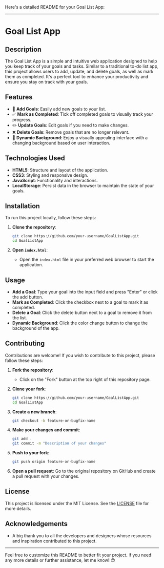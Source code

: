 Here's a detailed README for your Goal List App:

---

# Goal List App

## Description
The Goal List App is a simple and intuitive web application designed to help you keep track of your goals and tasks. Similar to a traditional to-do list app, this project allows users to add, update, and delete goals, as well as mark them as completed. It's a perfect tool to enhance your productivity and ensure you stay on track with your goals.

## Features
- 📝 **Add Goals**: Easily add new goals to your list.
- ✅ **Mark as Completed**: Tick off completed goals to visually track your progress.
- ✏️ **Update Goals**: Edit goals if you need to make changes.
- ❌ **Delete Goals**: Remove goals that are no longer relevant.
- 🎨 **Dynamic Background**: Enjoy a visually appealing interface with a changing background based on user interaction.

## Technologies Used
- **HTML5**: Structure and layout of the application.
- **CSS3**: Styling and responsive design.
- **JavaScript**: Functionality and interactions.
- **LocalStorage**: Persist data in the browser to maintain the state of your goals.

## Installation
To run this project locally, follow these steps:

1. **Clone the repository**:
   ```bash
   git clone https://github.com/your-username/GoalListApp.git
   cd GoalListApp
   ```

2. **Open `index.html`**:
   - Open the `index.html` file in your preferred web browser to start the application.

## Usage
- **Add a Goal**: Type your goal into the input field and press "Enter" or click the add button.
- **Mark as Completed**: Click the checkbox next to a goal to mark it as completed.
- **Delete a Goal**: Click the delete button next to a goal to remove it from the list.
- **Dynamic Background**: Click the color change button to change the background of the app.

## Contributing
Contributions are welcome! If you wish to contribute to this project, please follow these steps:
1. **Fork the repository**:
   - Click on the "Fork" button at the top right of this repository page.
   
2. **Clone your fork**:
   ```bash
   git clone https://github.com/your-username/GoalListApp.git
   cd GoalListApp
   ```
   
3. **Create a new branch**:
   ```bash
   git checkout -b feature-or-bugfix-name
   ```
   
4. **Make your changes and commit**:
   ```bash
   git add .
   git commit -m "Description of your changes"
   ```
   
5. **Push to your fork**:
   ```bash
   git push origin feature-or-bugfix-name
   ```
   
6. **Open a pull request**: Go to the original repository on GitHub and create a pull request with your changes.

## License
This project is licensed under the MIT License. See the [LICENSE](LICENSE) file for more details.

## Acknowledgements
- A big thank you to all the developers and designers whose resources and inspiration contributed to this project.

---

Feel free to customize this README to better fit your project. If you need any more details or further assistance, let me know! 😊
